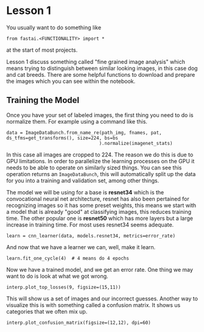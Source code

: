 # Lesson 1

You usually want to do something like 
```
from fastai.<FUNCTIONALITY> import *
```
at the start of most projects. 

Lesson 1 discuss something called "fine grained image analysis" which means trying to distinguish between similar looking images, in this case dog and cat breeds. There are some helpful functions to download and prepare the images which you can see within the notebook.

## Training the Model 

Once you have your set of labeled images, the first thing you need to do is normalize them. For example using a command like this.

```
data = ImageDataBunch.from_name_re(path_img, fnames, pat, ds_tfms=get_transforms(), size=224, bs=bs
                                  ).normalize(imagenet_stats)
```
In this case all images are cropped to 224. The reason we do this is due to GPU limitations. In order to parallelize the learning processes on the GPU it needs to be able to operate on similarly sized things. You can see this operation returns an `ImageDataBunch`, this will automatically split up the data for you into a training and validation set, among other things.

The model we will be using for a base is **resnet34** which is the convocational neural net architecture, resnet has also been pertained for recognizing images so it has some preset weights, this means we start with a model that is already "good" at classifying images, this reduces training time. The other popular one is **resnet50** which has more layers but a large increase in training time. For most uses resnet34 seems adequate. 

```
learn = cnn_learner(data, models.resnet34, metrics=error_rate)
```

And now that we have a learner we can, well, make it learn.
```
learn.fit_one_cycle(4)  # 4 means do 4 epochs
```

Now we have a trained model, and we get an error rate. One thing we may want to do is look at what we got wrong. 
```
interp.plot_top_losses(9, figsize=(15,11))
```

This will show us a set of images and our incorrect guesses. Another way to visualize this is with something called a confusion matrix. It shows us categories that we often mix up.

```
interp.plot_confusion_matrix(figsize=(12,12), dpi=60)
```